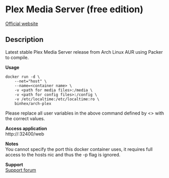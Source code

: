 # Plex Media Server (free edition)
[Official website](https://plex.tv/)

## Description
Latest stable Plex Media Server release from Arch Linux AUR using Packer to compile.

**Usage**
```
docker run -d \
	--net="host" \
	--name=<container name> \
	-v <path for media files>:/media \
	-v <path for config files>:/config \
	-v /etc/localtime:/etc/localtime:ro \
	binhex/arch-plex
```
Please replace all user variables in the above command defined by <> with the correct values.

**Access application**<br>
http://<host ip>:32400/web

**Notes**<br>
You cannot specify the port this docker container uses, it requires full access to the hosts nic and thus the -p flag is ignored.

**Support**<br>
[Support forum](http://lime-technology.com/forum/index.php?topic=38055.0)

